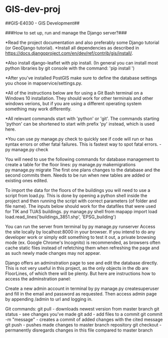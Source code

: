 # GIS-dev-proj #

##GIS-E4030 - GIS Development##

###How to set up, run and manage the Django server?###

*Read the project documentation and also preferably some Django tutorial (or GeoDjango tutorial).
*Install all dependencies as described in https://docs.djangoproject.com/en/dev/ref/contrib/gis/install/.

*Also install django-leaflet with pip install. (In general you can install most python libraries by git console with the command: 'pip install <library name>')

*After you've installed PostGIS make sure to define the database settings you chose in mapservice/settings.py.

*All of the instructions below are for using a Git Bash terminal on a Windows 10 installation. They should work for other terminals and other windows verions, but if you are using a different operating system something may work differently.

*All relevant commands start with 'python' or 'git'. The commands starting 'python' can be shortened to start with prefix 'py' instead, which is used here.

*You can use py manage.py check to quickly see if code will run or has syntax errors or other fatal failures. This is fastest way to spot fatal errors.
    -py manage.py check

You will need to use the following commands for database management to create a table for the floor lines:
py manage.py makemigrations        
py manage.py migrate
The first one plans changes to the database and the second commits them. Needs to be run when new tables are added or existing ones edited. 

To import the data for the floors of the buildings you will need to use a script from load.py. This is done by opening a python shell inside the project
and then running the script with correct parameters (of folder and file name). The inputs below should work for the datafiles that were used for TIK and TUAS buildings.
py manage.py shell
from mapapp import load
load.read_lines('buildings_3851.shp', 'EPSG_building')


You can run the server from terminal by 
py manage.py runserver
Access the site locally by localhost:8000 in your browser.
If you intend to do any developer work or simply edit something to test it out, a private browsing mode (ex. Google Chrome's Incognito) is recommended,
as browsers often cache static files instead of refetching them when refreshing the page and as such newly made changes may not appear.

Django offers an adminstration page to see and edit the database directly. This is not very useful in this project, as the only objects in the db
are FloorLines, of which there will be plenty. But here are instructions how to access the adminstration panel:

Create a new admin account in terminal by
py manage.py createsuperuser
and fill in the email and password as requested.
Then access admin page by appending /admin to url and logging in.


Git commands:
git pull - downloads newest version from master branch
git status - see changes you've made
git add - add files to a commit
git commit -m "message" - creates a commit of added changes with the cited message
git push - pushes made changes to master branch repository
git checkout <filepath> - permanently disregards changes in this file compared to master branch




